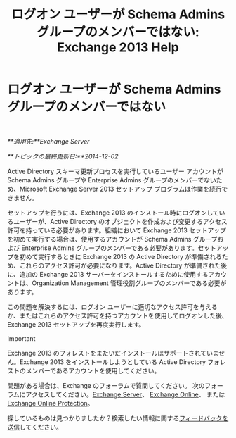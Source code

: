 ﻿---
title: 'ログオン ユーザーが Schema Admins グループのメンバーではない: Exchange 2013 Help'
TOCTitle: ログオン ユーザーが Schema Admins グループのメンバーではない
ms:assetid: a4a3f293-afb9-4c00-aa07-c438238b6a98
ms:mtpsurl: https://technet.microsoft.com/ja-jp/library/ms.exch.setupreadiness.schemaupdaterequired(v=EXCHG.150)
ms:contentKeyID: 48269877
ms.date: 04/24/2018
mtps_version: v=EXCHG.150
ms.translationtype: HT
---

# ログオン ユーザーが Schema Admins グループのメンバーではない

 

_**適用先:**Exchange Server_

_**トピックの最終更新日:**2014-12-02_

Active Directory スキーマ更新プロセスを実行しているユーザー アカウントが Schema Admins グループや Enterprise Admins グループのメンバーでないため、Microsoft Exchange Server 2013 セットアップ プログラムは作業を続行できません。

セットアップを行うには、Exchange 2013 のインストール時にログオンしているユーザーが、Active Directory のオブジェクトを作成および変更するアクセス許可を持っている必要があります。組織において Exchange 2013 セットアップを初めて実行する場合は、使用するアカウントが Schema Admins グループおよび Enterprise Admins グループのメンバーである必要があります。セットアップを初めて実行するときに Exchange 2013 の Active Directory が準備されるため、これらのアクセス許可が必要になります。Active Directory が準備された後に、追加の Exchange 2013 サーバーをインストールするために使用するアカウントは、Organization Management 管理役割グループのメンバーである必要があります。

この問題を解決するには、ログオン ユーザーに適切なアクセス許可を与えるか、またはこれらのアクセス許可を持つアカウントを使用してログオンした後、Exchange 2013 セットアップを再度実行します。


> [!IMPORTANT]
> Exchange 2013 のフォレストをまたいだインストールはサポートされていません。Exchange 2013 をインストールしようとしている Active Directory フォレストのメンバーであるアカウントを使用してください。



問題がある場合は、Exchange のフォーラムで質問してください。 次のフォーラムにアクセスしてください。[Exchange Server](https://go.microsoft.com/fwlink/p/?linkid=60612)、 [Exchange Online](https://go.microsoft.com/fwlink/p/?linkid=267542)、 または [Exchange Online Protection](https://go.microsoft.com/fwlink/p/?linkid=285351)。

探しているものは見つかりましたか？検索したい情報に関する[フィードバックを送信](mailto:exsetuphelpfeedback@microsoft.com?subject=exchange%202013%20setup%20help%20feedback)してください。

